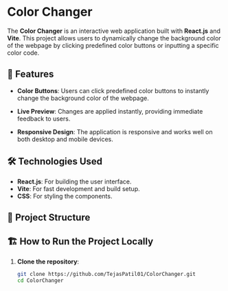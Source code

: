 # Color Changer

The **Color Changer** is an interactive web application built with **React.js** and **Vite**. This project allows users to dynamically change the background color of the webpage by clicking predefined color buttons or inputting a specific color code.

## 🚀 Features

- **Color Buttons**: Users can click predefined color buttons to instantly change the background color of the webpage.

- **Live Preview**: Changes are applied instantly, providing immediate feedback to users.
- **Responsive Design**: The application is responsive and works well on both desktop and mobile devices.

## 🛠️ Technologies Used

- **React.js**: For building the user interface.
- **Vite**: For fast development and build setup.
- **CSS**: For styling the components.

## 📁 Project Structure


## 🏗️ How to Run the Project Locally


1. **Clone the repository**:
   ```bash
   git clone https://github.com/TejasPatil01/ColorChanger.git
   cd ColorChanger
